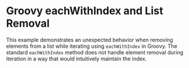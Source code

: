# Groovy eachWithIndex and List Removal
This example demonstrates an unexpected behavior when removing elements from a list while iterating using `eachWithIndex` in Groovy.  The standard `eachWithIndex` method does not handle element removal during iteration in a way that would intuitively maintain the index.